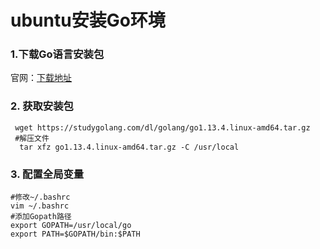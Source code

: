 # ubuntu安装Go环境

### 1.下载Go语言安装包

官网：[下载地址](https://golang.google.cn/dl/)

### 2. 获取安装包

```
 wget https://studygolang.com/dl/golang/go1.13.4.linux-amd64.tar.gz
 #解压文件
  tar xfz go1.13.4.linux-amd64.tar.gz -C /usr/local
```

### 3. 配置全局变量

```
#修改~/.bashrc
vim ~/.bashrc
#添加Gopath路径
export GOPATH=/usr/local/go
export PATH=$GOPATH/bin:$PATH
```



